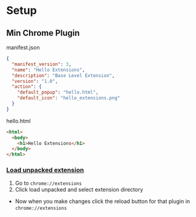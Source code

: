 # Setup

## Min Chrome Plugin

manifest.json

```json
{
  "manifest_version": 3,
  "name": "Hello Extensions",
  "description": "Base Level Extension",
  "version": "1.0",
  "action": {
    "default_popup": "hello.html",
    "default_icon": "hello_extensions.png"
  }
}
```

hello.html

```html
<html>
  <body>
    <h1>Hello Extensions</h1>
  </body>
</html>
```

### [Load unpacked extension](https://developer.chrome.com/docs/extensions/get-started/tutorial/hello-world#load-unpacked)

1. Go to `chrome://extensions`
2. Click load unpacked and select extension directory

- Now when you make changes click the reload button for that plugin in `chrome://extensions`